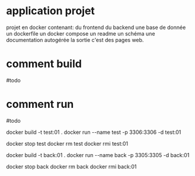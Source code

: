 # application projet
projet en docker contenant:
du frontend
du backend
une base de donnée
un dockerfile
un docker compose
un readme
un schéma
une documentation autogérée
la sortie c'est des pages web.
# comment build
#todo
# comment run
#todo


docker build -t test:01 .
docker run --name test -p 3306:3306 -d test:01

docker stop test
docker rm test
docker rmi test:01



docker build -t back:01 .
docker run --name back -p 3305:3305 -d back:01

docker stop back
docker rm back
docker rmi back:01


